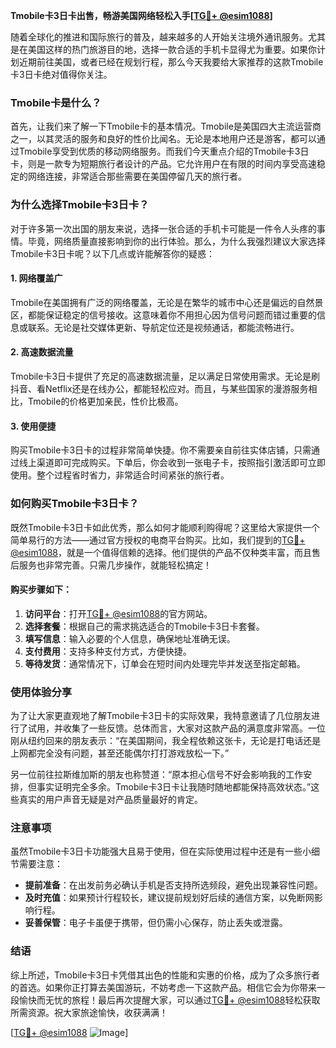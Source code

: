 **Tmobile卡3日卡出售，畅游美国网络轻松入手[[TG💪+ @esim1088](https://t.me/s/esim1088)]**

随着全球化的推进和国际旅行的普及，越来越多的人开始关注境外通讯服务。尤其是在美国这样的热门旅游目的地，选择一款合适的手机卡显得尤为重要。如果你计划近期前往美国，或者已经在规划行程，那么今天我要给大家推荐的这款Tmobile卡3日卡绝对值得你关注。

### Tmobile卡是什么？

首先，让我们来了解一下Tmobile卡的基本情况。Tmobile是美国四大主流运营商之一，以其灵活的服务和良好的性价比闻名。无论是本地用户还是游客，都可以通过Tmobile享受到优质的移动网络服务。而我们今天重点介绍的Tmobile卡3日卡，则是一款专为短期旅行者设计的产品。它允许用户在有限的时间内享受高速稳定的网络连接，非常适合那些需要在美国停留几天的旅行者。

### 为什么选择Tmobile卡3日卡？

对于许多第一次出国的朋友来说，选择一张合适的手机卡可能是一件令人头疼的事情。毕竟，网络质量直接影响到你的出行体验。那么，为什么我强烈建议大家选择Tmobile卡3日卡呢？以下几点或许能解答你的疑惑：

#### 1. 网络覆盖广

Tmobile在美国拥有广泛的网络覆盖，无论是在繁华的城市中心还是偏远的自然景区，都能保证稳定的信号接收。这意味着你不用担心因为信号问题而错过重要的信息或联系。无论是社交媒体更新、导航定位还是视频通话，都能流畅进行。

#### 2. 高速数据流量

Tmobile卡3日卡提供了充足的高速数据流量，足以满足日常使用需求。无论是刷抖音、看Netflix还是在线办公，都能轻松应对。而且，与某些国家的漫游服务相比，Tmobile的价格更加亲民，性价比极高。

#### 3. 使用便捷

购买Tmobile卡3日卡的过程非常简单快捷。你不需要亲自前往实体店铺，只需通过线上渠道即可完成购买。下单后，你会收到一张电子卡，按照指引激活即可立即使用。整个过程省时省力，非常适合时间紧张的旅行者。

### 如何购买Tmobile卡3日卡？

既然Tmobile卡3日卡如此优秀，那么如何才能顺利购得呢？这里给大家提供一个简单易行的方法——通过官方授权的电商平台购买。比如，我们提到的[TG💪+ @esim1088](https://t.me/s/esim1088)，就是一个值得信赖的选择。他们提供的产品不仅种类丰富，而且售后服务也非常完善。只需几步操作，就能轻松搞定！

#### 购买步骤如下：

1. **访问平台**：打开[TG💪+ @esim1088](https://t.me/s/esim1088)的官方网站。
2. **选择套餐**：根据自己的需求挑选适合的Tmobile卡3日卡套餐。
3. **填写信息**：输入必要的个人信息，确保地址准确无误。
4. **支付费用**：支持多种支付方式，方便快捷。
5. **等待发货**：通常情况下，订单会在短时间内处理完毕并发送至指定邮箱。

### 使用体验分享

为了让大家更直观地了解Tmobile卡3日卡的实际效果，我特意邀请了几位朋友进行了试用，并收集了一些反馈。总体而言，大家对这款产品的满意度非常高。一位刚从纽约回来的朋友表示：“在美国期间，我全程依赖这张卡，无论是打电话还是上网都完全没有问题，甚至还能偶尔打打游戏放松一下。”

另一位前往拉斯维加斯的朋友也称赞道：“原本担心信号不好会影响我的工作安排，但事实证明完全多余。Tmobile卡3日卡让我随时随地都能保持高效状态。”这些真实的用户声音无疑是对产品质量最好的肯定。

### 注意事项

虽然Tmobile卡3日卡功能强大且易于使用，但在实际使用过程中还是有一些小细节需要注意：

- **提前准备**：在出发前务必确认手机是否支持所选频段，避免出现兼容性问题。
- **及时充值**：如果预计行程较长，建议提前规划好后续的通信方案，以免断网影响行程。
- **妥善保管**：电子卡虽便于携带，但仍需小心保存，防止丢失或泄露。

### 结语

综上所述，Tmobile卡3日卡凭借其出色的性能和实惠的价格，成为了众多旅行者的首选。如果你正打算去美国游玩，不妨考虑一下这款产品。相信它会为你带来一段愉快而无忧的旅程！最后再次提醒大家，可以通过[TG💪+ @esim1088](https://t.me/s/esim1088)轻松获取所需资源。祝大家旅途愉快，收获满满！

[[TG💪+ @esim1088](https://t.me/s/esim1088) ![Image](https://i.postimg.cc/4NQfJmqS/Snipaste-2025-05-13-00-14-12.png)]